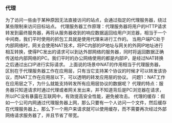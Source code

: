 ### 代理
为了访问一些由于某种原因无法直接访问的站点，会通过指定的代理服务器，绕过某些限制来访问目标站点。
代理服务器工作原理：代理服务器将用户的HTTP请求转发到最终服务器，再将从服务器收到的响应数据返回给用户浏览器，相当于一个中间商，我们平时使用的抓包工具就是使用代理来进行工作的。
当用户端PC处于内部网络时，网关会使用NAT技术，将PC内部的IP地址与网关的外网IP地址进行相互转换，使得PC发出的请求可以到达外部网络的服务器，同时将返回数据正确传送给内部网络的PC。我们平时的办公网络使用的都是内部IP，是经过NAT转换之后通过出口IP进行实际请求。
上面说的场景中NAT的作用相当于代理服务器，区别在于代理服务器工作在应用层，只有当它支持某个协议的时候才可以转发该协议，而NAT工作在应用层以下，可以透明的转发应用层的协议。
问题1：NAT工作在应用层之下，为什么就能支持转发所有应用层协议的数据呢？
代理的特点：服务器只知道请求时通过代理或者网关发出来，并不知道背后是PC浏览器在请求，所以PC没有暴露在互联网中，有效提高安全性能，避免被攻击。
代理的缓存：假如一个公司内网通过代理服务器上网，那么只要有一个人访问一个文件，然后缓存在代理服务器上，那么下一个用户来请求就可以使用缓存，而不需要再次经过外部网络请求服务器了，并且节省了带宽。